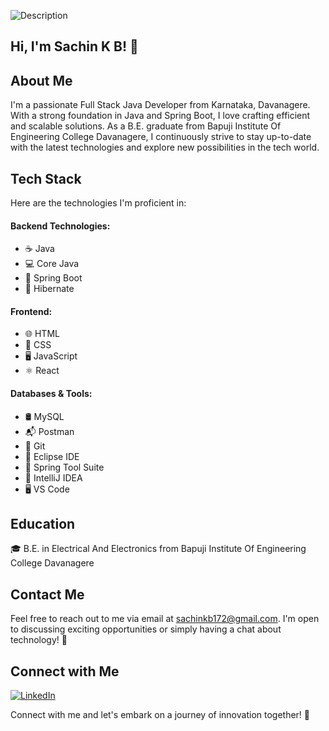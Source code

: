 ![Description](https://camo.githubusercontent.com/58ad0e971ab4888f7e5974a9f5922b36de02b4ff8f578f337721800242cba02d/68747470733a2f2f69302e77702e636f6d2f77616e646572696e2e6465762f77702d636f6e74656e742f75706c6f6164732f323031392f31322f63726f702d302d302d313137302d3339302d302d61626f75742d636f7665722e706e673f773d313137302673736c3d31)


## Hi, I'm Sachin K B! 👋

## About Me
I'm a passionate Full Stack Java Developer from Karnataka, Davanagere. With a strong foundation in Java and Spring Boot, I love crafting efficient and scalable solutions. As a B.E. graduate from Bapuji Institute Of Engineering College Davanagere, I continuously strive to stay up-to-date with the latest technologies and explore new possibilities in the tech world.

## Tech Stack
Here are the technologies I'm proficient in:

#### Backend Technologies:
- ☕ Java
- 💻 Core Java
- 🌱 Spring Boot
- 🌿 Hibernate

#### Frontend:
- 🌐 HTML
- 🎨 CSS
- 🖥️ JavaScript
- ⚛️ React

#### Databases & Tools:
- 🛢️ MySQL
- 📬 Postman
- 🐙 Git
- 🌌 Eclipse IDE
- 💼 Spring Tool Suite
- 🧩 IntelliJ IDEA
- 🖥️ VS Code

## Education

🎓 B.E. in Electrical And Electronics from Bapuji Institute Of Engineering College Davanagere

## Contact Me

Feel free to reach out to me via email at [sachinkb172@gmail.com](mailto:sachinkb172@gmail.com). I'm open to discussing exciting opportunities or simply having a chat about technology! 📩

## Connect with Me

[![LinkedIn](https://img.shields.io/badge/LinkedIn-blue?style=flat-square&logo=linkedin&logoColor=white&link=https://www.linkedin.com/in/sachinkb452000)](https://www.linkedin.com/in/sachinkb452000)

Connect with me and let's embark on a journey of innovation together! 🚀

